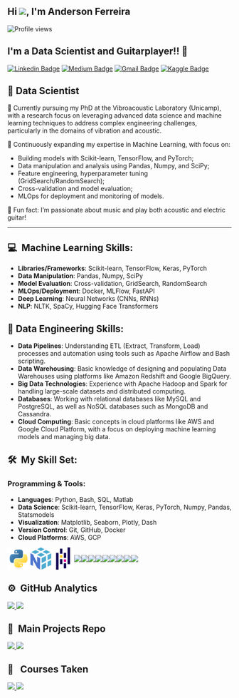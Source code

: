 ## Hi <img src="https://raw.githubusercontent.com/kaueMarques/kaueMarques/master/hi.gif" width="30px">, I'm Anderson Ferreira

<p align="left"> <img src="https://komarev.com/ghpvc/?username=anderson-ferreira-83&color=yellow" alt="Profile views"/>

## I'm a Data Scientist and Guitarplayer!! 🎸

[![Linkedin Badge](https://img.shields.io/badge/-LinkedIn-blue?style=flat-square&logo=Linkedin&logoColor=white&link=https://www.linkedin.com/in/anderson-henrique-rodrigues-ferreira-1a473138/)](https://www.linkedin.com/in/anderson-henrique-rodrigues-ferreira-1a473138/)
[![Medium Badge](https://img.shields.io/badge/-Medium-black?style=flat-square&logo=Medium&logoColor=white&link=https://medium.com/@derdickferreira)](https://medium.com/@derdickferreira)
[![Gmail Badge](https://img.shields.io/badge/-Gmail-red?style=flat-square&logo=Gmail&logoColor=white&link=a058899@dac.unicamp.br)](mailto:a058899@dac.unicamp.br)
[![Kaggle Badge](https://img.shields.io/badge/-Kaggle-blue?style=flat-square&logo=Kaggle&logoColor=white&link=https://www.kaggle.com/anderson83data)](https://www.kaggle.com/anderson83data)

## 🎲 Data Scientist

🔬 Currently pursuing my PhD at the Vibroacoustic Laboratory (Unicamp), with a research focus on leveraging advanced data science and machine learning techniques to address complex engineering challenges, particularly in the domains of vibration and acoustic.

🌱 Continuously expanding my expertise in Machine Learning, with focus on:

- Building models with Scikit-learn, TensorFlow, and PyTorch;
- Data manipulation and analysis using Pandas, Numpy, and SciPy;
- Feature engineering, hyperparameter tuning (GridSearch/RandomSearch);
- Cross-validation and model evaluation;
- MLOps for deployment and monitoring of models.

🎸 Fun fact: I’m passionate about music and play both acoustic and electric guitar!

---

## 💻 &nbsp;Machine Learning Skills:

- **Libraries/Frameworks**: Scikit-learn, TensorFlow, Keras, PyTorch
- **Data Manipulation**: Pandas, Numpy, SciPy
- **Model Evaluation**: Cross-validation, GridSearch, RandomSearch
- **MLOps/Deployment**: Docker, MLFlow, FastAPI
- **Deep Learning**: Neural Networks (CNNs, RNNs)
- **NLP**: NLTK, SpaCy, Hugging Face Transformers

## 💾  Data Engineering Skills:
- **Data Pipelines**: Understanding ETL (Extract, Transform, Load) processes and automation using tools such as Apache Airflow and Bash scripting.
- **Data Warehousing**: Basic knowledge of designing and populating Data Warehouses using platforms like Amazon Redshift and Google BigQuery.
- **Big Data Technologies**: Experience with Apache Hadoop and Spark for handling large-scale datasets and distributed computing.
- **Databases**: Working with relational databases like MySQL and PostgreSQL, as well as NoSQL databases such as MongoDB and Cassandra.
- **Cloud Computing**: Basic concepts in cloud platforms like AWS and Google Cloud Platform, with a focus on deploying machine learning models and managing big data.

## 🛠 &nbsp;My Skill Set:

### Programming & Tools:
- **Languages**: Python, Bash, SQL, Matlab
- **Data Science**: Scikit-learn, TensorFlow, Keras, PyTorch, Numpy, Pandas, Statsmodels
- **Visualization**: Matplotlib, Seaborn, Plotly, Dash
- **Version Control**: Git, GitHub, Docker
- **Cloud Platforms**: AWS, GCP

<div style="display: inline_block; font-size: 0;">
  <img align="center" alt="Python" height="50" width="50" src="https://raw.githubusercontent.com/devicons/devicon/master/icons/python/python-original.svg">
  <img align="center" alt="Numpy" height="50" width="50" src="https://github.com/devicons/devicon/blob/v2.15.1/icons/numpy/numpy-original.svg">
  <img align="center" alt="Pandas" height="50" width="50" src="https://github.com/devicons/devicon/blob/v2.15.1/icons/pandas/pandas-original.svg">
  <img align="center" alt="Scikit-learn" height="50" width="50" src="https://upload.wikimedia.org/wikipedia/commons/0/05/Scikit_learn_logo_small.svg">
  <img align="center" alt="TensorFlow" height="50" width="50" src="https://www.vectorlogo.zone/logos/tensorflow/tensorflow-icon.svg">
  <img align="center" alt="Keras" height="50" width="50" src="https://upload.wikimedia.org/wikipedia/commons/a/ae/Keras_logo.svg">
  <img align="center" alt="PyTorch" height="50" width="50" src="https://upload.wikimedia.org/wikipedia/commons/9/96/Pytorch_logo.png">
  <img align="center" alt="Matplotlib" height="50" width="50" src="https://upload.wikimedia.org/wikipedia/commons/8/84/Matplotlib_icon.svg">
  <img align="center" alt="Seaborn" height="50" width="50" src="https://seaborn.pydata.org/_images/logo-tall-lightbg.svg">
  <img align="center" alt="Plotly" height="50" width="50" src="https://raw.githubusercontent.com/plotly/plotly/master/plotly_logo.png">
  <img align="center" alt="Git" height="50" width="50" src="https://www.vectorlogo.zone/logos/git-scm/git-scm-icon.svg">
  <img align="center" alt="MATLAB" height="50" width="50" src="https://upload.wikimedia.org/wikipedia/commons/2/21/MATLAB_Logo.png">
</div>



## ⚙️ &nbsp;GitHub Analytics

<a href="https://github.com/anderson-ferreira-83">
  <img height="140em" src="https://github-readme-stats.vercel.app/api?username=anderson-ferreira-83&show_icons=true&theme=dark&include_commits=true"/>
</a>

<a href="https://github.com/anderson-ferreira-83">
  <img height="140em" src="https://github-readme-stats.vercel.app/api/top-langs/?username=anderson-ferreira-83&layout=compact&langs_count=8&theme=dark"/>
</a>

## 🚀 &nbsp;Main Projects Repo

<a href="https://github.com/anderson-ferreira-83/Data_Science_Projects_anderson_83">
  <img height="120em" src="https://github-readme-stats.vercel.app/api/pin/?username=anderson-ferreira-83&repo=Data_Science_Projects_anderson_83&theme=dark" />
</a>

<a href="https://github.com/anderson-ferreira-83/Phd_Thesis_Projects_anderson_83">
  <img height="120em" src="https://github-readme-stats.vercel.app/api/pin/?username=anderson-ferreira-83&repo=Phd_Thesis_Projects_anderson_83&theme=dark" />
</a>

## 🔭 &nbsp; Courses Taken

<a href="https://github.com/anderson-ferreira-83/Course_AI_Cloud_Practioner_Udemy_Frank_anderson_83">
  <img height="120em" src="https://github-readme-stats.vercel.app/api/pin/?username=anderson-ferreira-83&repo=AI_Cloud_Practioner_Udemy_Frank_anderson_83&theme=dark" />
</a>

<a href="https://github.com/anderson-ferreira-83/Course_Machine_Learning_Michigan_University_anderson_83">
  <img height="120em" src="https://github-readme-stats.vercel.app/api/pin/?username=anderson-ferreira-83&repo=Machine_Learning_Michigan_University_anderson_83&theme=dark" />
</a>
